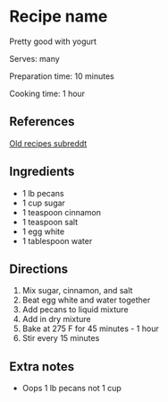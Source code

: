 # Recipe name

Pretty good with yogurt

Serves: many

Preparation time: 10 minutes

Cooking time: 1 hour

## References

[Old recipes subreddt](https://old.reddit.com/r/Old_Recipes/comments/crwc5h/my_aunt_sues_cinnamon_sugar_pecans_we_make_them/)

## Ingredients

- 1 lb pecans
- 1 cup sugar
- 1 teaspoon cinnamon
- 1 teaspoon salt
- 1 egg white
- 1 tablespoon water

## Directions

1. Mix sugar, cinnamon, and salt
2. Beat egg white and water together
3. Add pecans to liquid mixture
4. Add in dry mixture
5. Bake at 275 F for 45 minutes - 1 hour
6. Stir every 15 minutes

## Extra notes

- Oops 1 lb pecans not 1 cup
